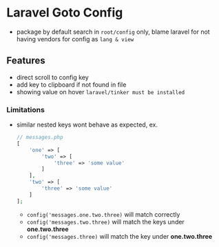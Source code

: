 # Laravel Goto Config

- package by default search in `root/config` only, blame laravel for not having vendors for config as `lang & view`

## Features

- direct scroll to config key
- add key to clipboard if not found in file
- showing value on hover `laravel/tinker must be installed`

### Limitations

- similar nested keys wont behave as expected, ex.

    ```php
    // messages.php
    [
        'one' => [
            'two' => [
                'three' => 'some value'
            ]
        ],
        'two' => [
            'three' => 'some value'
        ]
    ];
    ```

    - `config('messages.one.two.three)` will match correctly
    - `config('messages.two.three)` will match the keys under **one.two.three**
    - `config('messages.three)` will match the key under **one.two.three**
